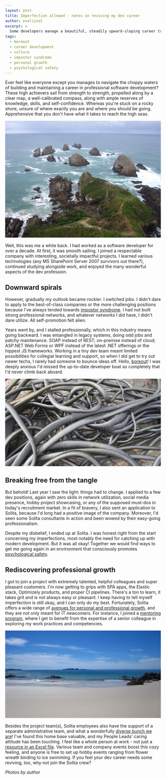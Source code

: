 ```yaml
---
layout: post
title: Imperfection allowed - notes on reviving my dev career
author: eveliinal
excerpt: >
  Some developers manage a beautiful, steadily upward-sloping career trajectory. I didn't. Do you ever feel like that? Check out my tale of reviving the dev within after stalling professionally.
tags:
  - boreout
  - career development
  - culture
  - impostor syndrome
  - personal growth
  - psychological safety
---
```


Ever feel like everyone except you manages to navigate the choppy waters of building and maintaining a career in professional software development? These high achievers sail from strength to strength, propelled along by a clear map, a well-calibrated compass, along with ample reserves of knowledge, skills, and self-confidence. Whereas you're stuck on a rocky shore, unsure of where exactly you are and where you should be going. Apprehensive that you don't have what it takes to reach the high seas.

![Rocky outlook](/img/imperfection-allowed/rocky-outlook.JPG)

Well, this was me a while back. I had worked as a software developer for over a decade. At first, it was smooth sailing. I joined a respectable company with interesting, societally impactful projects. I learned various technologies (any MS SharePoint Server 2007 survivors out there?), continued studying alongside work, and enjoyed the many wonderful aspects of the dev profession.

## Downward spirals

However, gradually my outlook became rockier. I switched jobs. I didn't dare to apply to the best-of-class companies or the more challenging positions because I've always tended towards [impostor syndrome](https://dev.solita.fi/2021/02/12/generalist-specialization-and-the-impostor-syndrome.html). I had not built strong professional networks, and whatever networks I did have, I didn't dare utilize. All self-promotion felt alien.

Years went by, and I stalled professionally, which in this industry means going backward. I was entangled in legacy systems, doing odd jobs and patchy maintenance. SOAP instead of REST; on-premise instead of cloud; ASP.NET Web Forms or WPF instead of the latest .NET offerings or the hippest JS frameworks. Working in a tiny dev team meant limited possibilities for collegial learning and support, so when I did get to try out newer techs, I rarely had someone to bounce ideas off. Hello, [boreout](https://dev.solita.fi/2022/02/21/is-it-better-to-burn-out-than-fade-away.html)! I was deeply anxious I'd missed the up-to-date developer boat so completely that I'd never climb back aboard.

![Entangled](/img/imperfection-allowed/tangle.JPG)

## Breaking free from the tangle

But behold! Last year I saw the light: things had to change. I applied to a few dev positions, again with zero skills in network utilization, social media presence, hobby project showcasing, or any of the supposed must-dos in today's recruitment market. In a fit of bravery, I also sent an application to Solita, because I'd long had a positive image of the company. Moreover, I'd seen some Solita consultants in action and been wowed by their easy-going professionalism.

Despite my disbelief, I ended up at Solita. I was honest right from the start concerning my imperfections, most notably the need for catching up with modern development. But it was all okay! Together we would find ways to get me going again in an environment that consciously promotes [psychological safety](https://www.solita.fi/en/blogs/feeling-safe-at-work-is-good-for-people-and-the-business/).

## Rediscovering professional growth

I got to join a project with extremely talented, helpful colleagues and super pleasant customers. I'm now getting to grips with SPA apps, the Elastic stack, Optimizely products, and proper CI pipelines. There's a ton to learn, it takes grit and is not always easy or pleasant. I keep having to tell myself imperfection is still okay, and I can only do my best. Fortunately, Solita offers a wide range of [avenues for personal and professional growth](https://www.solita.fi/en/room-to-grow/), and they are not only meant for IT newcomers. For instance, I joined a [mentoring program](https://www.solita.fi/en/blogs/mentoring-at-solita-how-can-mentoring-support-individual-growth/), where I get to benefit from the expertise of a senior colleague in exploring my work practices and competencies.

![Calm waters](/img/imperfection-allowed/calm-waters.JPG)

Besides the project team(s), Solita employees also have the support of a separate administrative team, and what a wonderfully [diverse bunch we are](https://www.solita.fi/en/blogs/solita-culture-part-1-come-as-you-are/)! I've found this home base valuable, and my People Leads' caring attitude has been touching. I feel like a whole person at work - not just a [resource in an Excel file](https://dev.solita.fi/2017/03/24/being-a-software-designer-at-solita.html). Various team and company events boost this cozy feeling, and anyone is free to set up hobby events ranging from flower wreath binding to ice swimming. If you feel your dev career needs some reviving, too, why not join the Solita crew?

_Photos by author_
